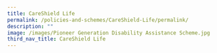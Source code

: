 ```yaml
---
title: CareShield Life
permalink: /policies-and-schemes/CareShield-Life/permalink/
description: ""
image: /images/Pioneer Generation Disability Assistance Scheme.jpg
third_nav_title: CareShield Life
---
```

